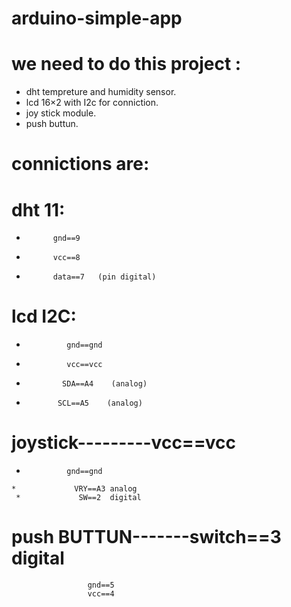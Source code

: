 # arduino-simple-app
# we need to do this project :
* dht tempreture and humidity sensor.
* lcd 16×2 with I2c for conniction.
* joy stick module.
* push buttun.



# connictions are:

# dht 11:    
*           gnd==9
*           vcc==8
*           data==7   (pin digital)

# lcd I2C:
*              gnd==gnd
*              vcc==vcc
 *             SDA==A4    (analog)
  *            SCL==A5    (analog)
  
# joystick---------vcc==vcc
   *              gnd==gnd
    *             VRY==A3 analog
     *             SW==2  digital

# push BUTTUN-------switch==3 digital
                     gnd==5
                     vcc==4
  
